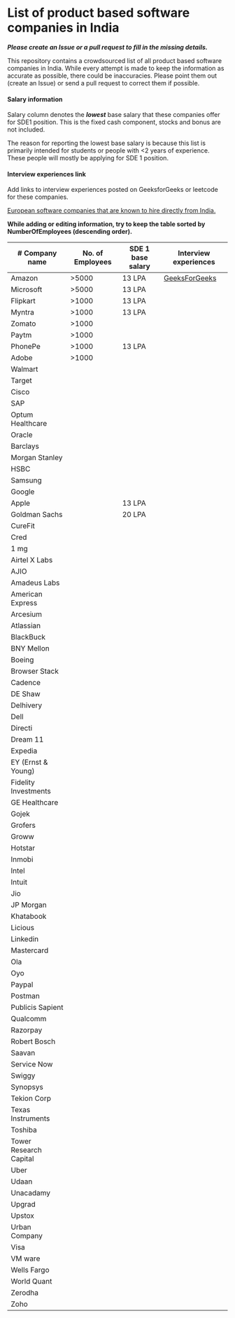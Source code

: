 # List of product based software companies in India

**_Please create an Issue or a pull request to fill in the missing details._**

This repository contains a crowdsourced list of all product based software companies in India. While every attempt is made to keep the information as accurate as possible, there could be inaccuracies. Please point them out (create an Issue) or send a pull request to correct them if possible. 

#### Salary information 
Salary column denotes the **_lowest_** base salary that these companies offer for SDE1 position. This is the fixed cash component, stocks and bonus are not included. 

The reason for reporting the lowest base salary is because this list is primarily intended for students or people with <2 years of experience. These people will mostly be applying for SDE 1 position. 

#### Interview experiences link
Add links to interview experiences posted on GeeksforGeeks or leetcode for these companies. 

[European software companies that are known to hire directly from India.](european-software-companies.md)

**While adding or editing information, try to keep the table sorted by NumberOfEmployees (descending order).**


| # Company name | No. of Employees | SDE 1 base salary | Interview experiences | 
| --- | --- | --- | -- |
| Amazon | >5000 | 13 LPA | [GeeksForGeeks](https://www.geeksforgeeks.org/tag/amazon/) | 
| Microsoft | >5000 | 13 LPA |
| Flipkart | >1000 | 13 LPA |
| Myntra | >1000 | 13 LPA |
| Zomato | >1000 | | 
| Paytm | >1000 | | 
| PhonePe | >1000 | 13 LPA | 
| Adobe | >1000 | | 
| Walmart | | | 
| Target | | | 
| Cisco | | | 
| SAP | | | 
| Optum Healthcare | | |
| Oracle | | |
| Barclays | | | 
| Morgan Stanley | | | 
| HSBC | | | 
| Samsung | | |
| Google | | | 
| Apple | | 13 LPA |
| Goldman Sachs | | 20 LPA | 
| CureFit | | | 
| Cred | | | 
| 1 mg
| Airtel X Labs
| AJIO
| Amadeus Labs
| American Express
| Arcesium
| Atlassian
| BlackBuck
| BNY Mellon
| Boeing
| Browser Stack
| Cadence
| DE Shaw
| Delhivery
| Dell
| Directi
| Dream 11
| Expedia
| EY (Ernst & Young)
| Fidelity Investments
| GE Healthcare
| Gojek
| Grofers
| Groww
| Hotstar
| Inmobi
| Intel
| Intuit
| Jio
| JP Morgan
| Khatabook
| Licious
| Linkedin
| Mastercard
| Ola
| Oyo
| Paypal
| Postman
| Publicis Sapient
| Qualcomm
| Razorpay
| Robert Bosch
| Saavan
| Service Now
| Swiggy
| Synopsys
| Tekion Corp
| Texas Instruments
| Toshiba
| Tower Research Capital
| Uber
| Udaan
| Unacadamy
| Upgrad
| Upstox
| Urban Company
| Visa
| VM ware
| Wells Fargo
| World Quant
| Zerodha
| Zoho | | | 
